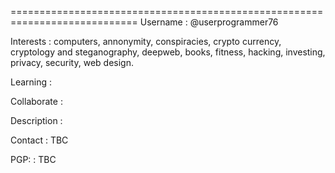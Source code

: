 ============================================================================
Username      : @userprogrammer76

Interests     : computers, annonymity, conspiracies, crypto currency, cryptology and steganography, deepweb, books, fitness, hacking, investing, privacy, security,
                web design.

Learning      : 

Collaborate   : 

Description   : 

Contact       : TBC

PGP:          : TBC

<!---
userprogrammer76/userprogrammer76 is a ✨ special ✨ repository because its `README.md` (this file) appears on your GitHub profile.
You can click the Preview link to take a look at your changes.
--->
